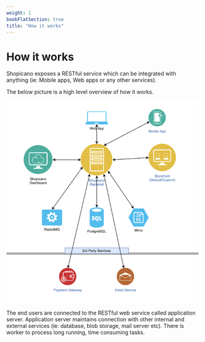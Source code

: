 ```yaml
---
weight: 1
bookFlatSection: true
title: "How it works"
---
```


# How it works

Shopicano exposes a RESTful service which can be integrated with anything (ie: Mobile apps, Web apps or any other services).

The below picture is a high level overview of how it works.

![](overview.png)

The end users are connected to the RESTful web service called application server. Application server maintains connection with other internal and external services (ie: database, blob storage, mail server etc).
There is worker to process long running, time consuming tasks.
